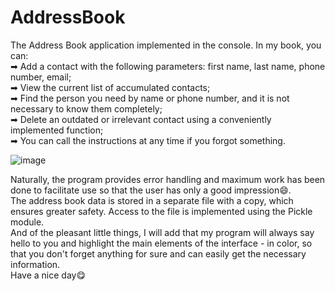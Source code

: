 # AddressBook
The Address Book application implemented in the console.
In my book, you can:  
➡ Add a contact with the following parameters: first name, last name, phone number, email;  
➡ View the current list of accumulated contacts;  
➡ Find the person you need by name or phone number, and it is not necessary to know them completely;  
➡ Delete an outdated or irrelevant contact using a conveniently implemented function;  
➡ You can call the instructions at any time if you forgot something.  
  
  ![image](https://user-images.githubusercontent.com/98029304/199037682-b24f03bb-2c1d-4a56-a0b7-1922957605fb.png)  

Naturally, the program provides error handling and maximum work has been done to facilitate use so that the user has only a good impression😄.  
The address book data is stored in a separate file with a copy, which ensures greater safety. Access to the file is implemented using the Pickle module.  
And of the pleasant little things, I will add that my program will always say hello to you and highlight the main elements of the interface - in color, so that you don't forget anything for sure and can easily get the necessary information.  
Have a nice day😋
